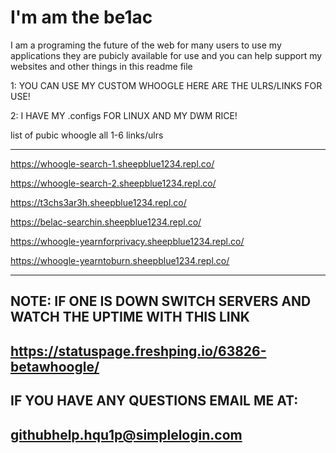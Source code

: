 # I'm am the be1ac

I am a programing the future of the web for many users to use my applications they are pubicly available for use and you can help support my websites and other things in this readme file

1: YOU CAN USE MY CUSTOM WHOOGLE HERE ARE THE ULRS/LINKS FOR USE!

2: I HAVE MY .configs FOR LINUX AND MY DWM RICE!


list of pubic whoogle all 1-6 links/ulrs

-------------------------------------------------------

https://whoogle-search-1.sheepblue1234.repl.co/

https://whoogle-search-2.sheepblue1234.repl.co/

https://t3chs3ar3h.sheepblue1234.repl.co/

https://belac-searchin.sheepblue1234.repl.co/

https://whoogle-yearnforprivacy.sheepblue1234.repl.co/

https://whoogle-yearntoburn.sheepblue1234.repl.co/

--------------------------------------------------------
NOTE:
IF ONE IS DOWN SWITCH SERVERS AND WATCH THE UPTIME WITH THIS LINK
--
https://statuspage.freshping.io/63826-betawhoogle/
--

IF YOU HAVE ANY QUESTIONS EMAIL ME AT:
--
githubhelp.hqu1p@simplelogin.com
--
